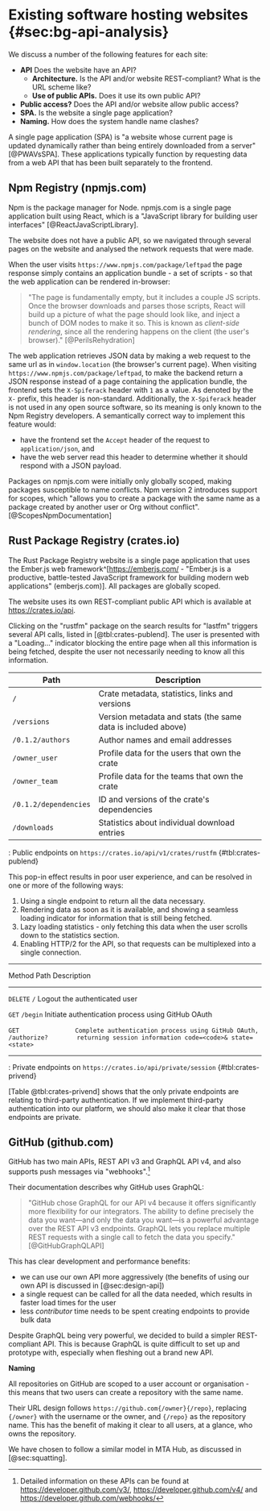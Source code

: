 # Existing software hosting websites {#sec:bg-api-analysis}

We discuss a number of the following features for each site:

- **API** Does the website have an API?
    - **Architecture.** Is the API and/or website REST-compliant? What is the URL scheme like?
    - **Use of public APIs.** Does it use its own public API?
- **Public access?** Does the API and/or website allow public access?
- **SPA.** Is the website a single page application?
- **Naming.** How does the system handle name clashes?

A single page application (SPA) is "a website whose current page is updated dynamically rather than being entirely downloaded from a server" [@PWAVsSPA]. These applications typically function by requesting data from a web API that has been built separately to the frontend.

## Npm Registry (npmjs.com)

Npm is the package manager for Node. npmjs.com is a single page application built using React, which is a "JavaScript library for building user interfaces" [@ReactJavaScriptLibrary].

The website does not have a public API, so we navigated through several pages on the website and analysed the network requests that were made.

When the user visits `https://www.npmjs.com/package/leftpad` the page response simply contains an application bundle - a set of scripts - so that the web application can be rendered in-browser:

> "The page is fundamentally empty, but it includes a couple JS scripts. Once the browser downloads and parses those scripts, React will build up a picture of what the page should look like, and inject a bunch of DOM nodes to make it so. This is known as _client-side rendering_, since all the rendering happens on the client (the user's browser)." [@PerilsRehydration]

The web application retrieves JSON data by making a web request to the same url as in `window.location` (the browser's current page). When visiting `https://www.npmjs.com/package/leftpad`, to make the backend return a JSON response instead of a page containing the application bundle, the frontend sets the `X-Spiferack` header with `1` as a value. As denoted by the `X-` prefix, this header is non-standard. Additionally, the `X-Spiferack` header is not used in any open source software, so its meaning is only known to the Npm Registry developers. A semantically correct way to implement this feature would:

- have the frontend set the `Accept` header of the request to `application/json`, and
- have the web server read this header to determine whether it should respond with a JSON payload.

Packages on npmjs.com were initially only globally scoped, making packages susceptible to name conflicts. Npm version 2 introduces support for scopes, which "allows you to create a package with the same name as a package created by another user or Org without conflict". [@ScopesNpmDocumentation]

## Rust Package Registry (crates.io)

The Rust Package Registry website is a single page application that uses the Ember.js web framework^[https://emberjs.com/ - "Ember.js is a productive, battle-tested JavaScript framework for building modern web applications" (emberjs.com)]. All packages are globally scoped.

The website uses its own REST-compliant public API which is available at https://crates.io/api.

Clicking on the "rustfm" package on the search results for "lastfm" triggers several API calls, listed in [@tbl:crates-publend]. The user is presented with a "Loading..." indicator blocking the entire page when all this information is being fetched, despite the user not necessarily needing to know all this information.

| Path | Description |
|-----|-----------|
| `/` | Crate metadata, statistics, links and versions |
| `/versions` | Version metadata and stats (the same data is included above) |
| `/0.1.2/authors` | Author names and email addresses |
| `/owner_user` | Profile data for the users that own the crate |
| `/owner_team` | Profile data for the teams that own the crate |
| `/0.1.2/dependencies` | ID and versions of the crate's dependencies |
| `/downloads` | Statistics about individual download entries |

: Public endpoints on `https://crates.io/api/v1/crates/rustfm` {#tbl:crates-publend}

This pop-in effect results in poor user experience, and can be resolved in one or more of the following ways:

1. Using a single endpoint to return all the data necessary.
2. Rendering data as soon as it is available, and showing a seamless loading indicator for information that is still being fetched.
3. Lazy loading statistics - only fetching this data when the user scrolls down to the statistics section.
4. Enabling HTTP/2 for the API, so that requests can be multiplexed into a single connection.

---------------------------------------------------------------------------
Method   Path               Description
-------- ------------------ -----------------------------------------------
`DELETE` `/`                Logout the authenticated user

`GET`    `/begin`           Initiate authentication process using GitHub OAuth

`GET`    ```                Complete authentication process using GitHub OAuth,
         /authorize?        returning session information
            code=<code>&
            state=<state>
         ```

---------------------------------------------------------------------------

: Private endpoints on `https://crates.io/api/private/session` {#tbl:crates-privend}

[Table @tbl:crates-privend] shows that the only private endpoints are relating to third-party authentication. If we implement third-party authentication into our platform, we should also make it clear that those endpoints are private.

## GitHub (github.com)

GitHub has two main APIs, REST API v3 and GraphQL API v4, and also supports push messages via "webhooks".[^GitHubAPILinks]

Their documentation describes why GitHub uses GraphQL:

> "GitHub chose GraphQL for our API v4 because it offers significantly more flexibility for our integrators. The ability to define precisely the data you want—and only the data you want—is a powerful advantage over the REST API v3 endpoints. GraphQL lets you replace multiple REST requests with a single call to fetch the data you specify." [@GitHubGraphQLAPI]

[^GitHubAPILinks]: Detailed information on these APIs can be found at https://developer.github.com/v3/, https://developer.github.com/v4/ and https://developer.github.com/webhooks/

This has clear development and performance benefits:

- we can use our own API more aggressively (the benefits of using our own API is discussed in [@sec:design-api])
- a single request can be called for all the data needed, which results in faster load times for the user
- less _contributor_ time needs to be spent creating endpoints to provide bulk data

Despite GraphQL being very powerful, we decided to build a simpler REST-compliant API. This is because GraphQL is quite difficult to set up and prototype with, especially when fleshing out a brand new API.

**Naming**

All repositories on GitHub are scoped to a user account or organisation - this means that two users can create a repository with the same name.

Their URL design follows `https://github.com{/owner}{/repo}`, replacing `{/owner}` with the username or the owner, and `{/repo}` as the repository name. This has the benefit of making it clear to all users, at a glance, who owns the repository.

We have chosen to follow a similar model in MTA Hub, as discussed in [@sec:squatting].

